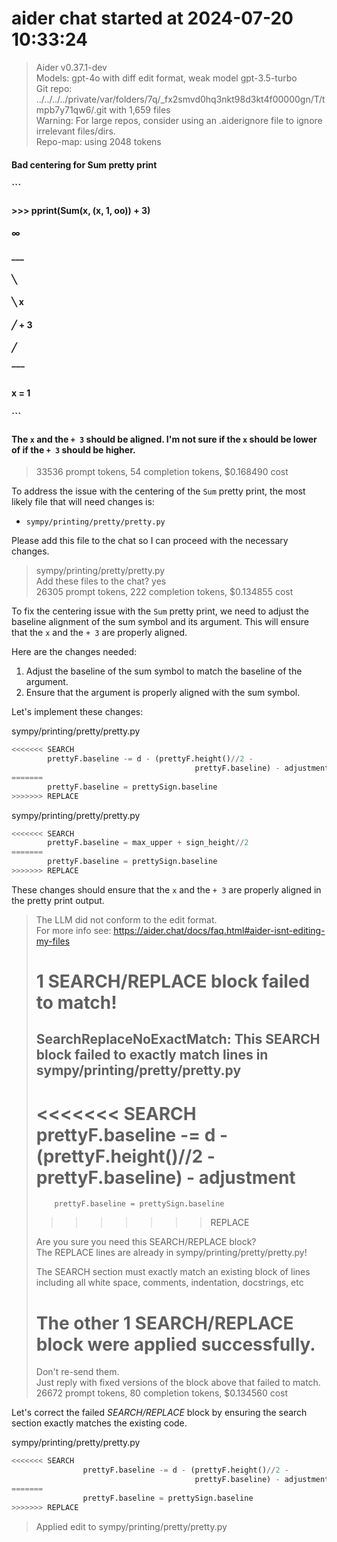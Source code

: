 
# aider chat started at 2024-07-20 10:33:24

> Aider v0.37.1-dev  
> Models: gpt-4o with diff edit format, weak model gpt-3.5-turbo  
> Git repo: ../../../../private/var/folders/7q/_fx2smvd0hq3nkt98d3kt4f00000gn/T/tmpb7y71qw6/.git with 1,659 files  
> Warning: For large repos, consider using an .aiderignore file to ignore irrelevant files/dirs.  
> Repo-map: using 2048 tokens  

#### Bad centering for Sum pretty print  
#### ```  
#### >>> pprint(Sum(x, (x, 1, oo)) + 3)  
####   ∞  
####  ___  
####  ╲  
####   ╲   x  
####   ╱     + 3  
####  ╱  
####  ‾‾‾  
#### x = 1  
#### ```  
####   
#### The `x` and the `+ 3` should be aligned. I'm not sure if the `x` should be lower of if the `+ 3` should be higher.  
> 33536 prompt tokens, 54 completion tokens, $0.168490 cost  

To address the issue with the centering of the `Sum` pretty print, the most likely file that will need changes is:

- `sympy/printing/pretty/pretty.py`

Please add this file to the chat so I can proceed with the necessary changes.

> sympy/printing/pretty/pretty.py  
> Add these files to the chat? yes  
> 26305 prompt tokens, 222 completion tokens, $0.134855 cost  

To fix the centering issue with the `Sum` pretty print, we need to adjust the baseline alignment of the sum symbol and its argument. This will ensure that the `x` and the `+ 3` are properly aligned.

Here are the changes needed:

1. Adjust the baseline of the sum symbol to match the baseline of the argument.
2. Ensure that the argument is properly aligned with the sum symbol.

Let's implement these changes:

sympy/printing/pretty/pretty.py
```python
<<<<<<< SEARCH
        prettyF.baseline -= d - (prettyF.height()//2 -
                                         prettyF.baseline) - adjustment
=======
        prettyF.baseline = prettySign.baseline
>>>>>>> REPLACE
```

sympy/printing/pretty/pretty.py
```python
<<<<<<< SEARCH
        prettyF.baseline = max_upper + sign_height//2
=======
        prettyF.baseline = prettySign.baseline
>>>>>>> REPLACE
```

These changes should ensure that the `x` and the `+ 3` are properly aligned in the pretty print output.

> The LLM did not conform to the edit format.  
> For more info see: https://aider.chat/docs/faq.html#aider-isnt-editing-my-files  
> # 1 SEARCH/REPLACE block failed to match!  
>   
> ## SearchReplaceNoExactMatch: This SEARCH block failed to exactly match lines in sympy/printing/pretty/pretty.py  
> <<<<<<< SEARCH  
>         prettyF.baseline -= d - (prettyF.height()//2 -  
>                                          prettyF.baseline) - adjustment  
> =======  
>         prettyF.baseline = prettySign.baseline  
> >>>>>>> REPLACE  
>   
> Are you sure you need this SEARCH/REPLACE block?  
> The REPLACE lines are already in sympy/printing/pretty/pretty.py!  
>   
> The SEARCH section must exactly match an existing block of lines including all white space, comments, indentation, docstrings, etc  
>   
> # The other 1 SEARCH/REPLACE block were applied successfully.  
> Don't re-send them.  
> Just reply with fixed versions of the block above that failed to match.  
> 26672 prompt tokens, 80 completion tokens, $0.134560 cost  

Let's correct the failed *SEARCH/REPLACE* block by ensuring the search section exactly matches the existing code.

sympy/printing/pretty/pretty.py
```python
<<<<<<< SEARCH
                prettyF.baseline -= d - (prettyF.height()//2 -
                                         prettyF.baseline) - adjustment
=======
                prettyF.baseline = prettySign.baseline
>>>>>>> REPLACE
```

> Applied edit to sympy/printing/pretty/pretty.py  
